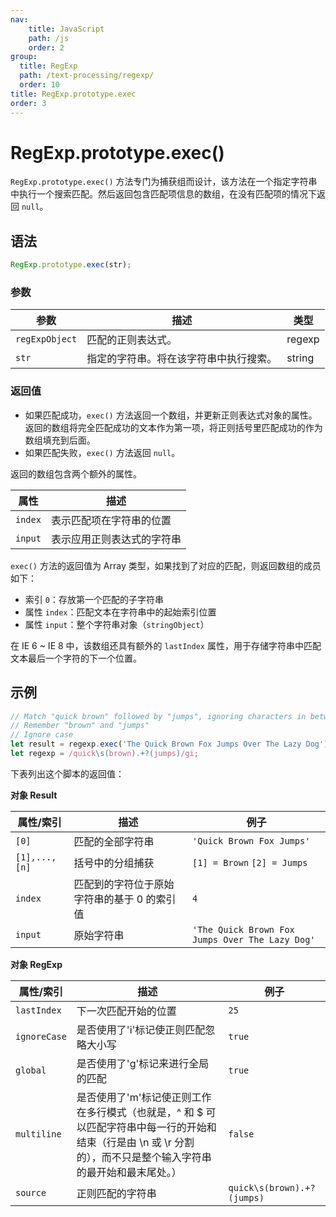 ```yaml
---
nav:
    title: JavaScript
    path: /js
    order: 2
group:
  title: RegExp
  path: /text-processing/regexp/
  order: 10
title: RegExp.prototype.exec
order: 3
---
```


# RegExp.prototype.exec()

`RegExp.prototype.exec()` 方法专门为捕获组而设计，该方法在一个指定字符串中执行一个搜索匹配。然后返回包含匹配项信息的数组，在没有匹配项的情况下返回 `null`。

## 语法　　

```js
RegExp.prototype.exec(str);
```

### 参数

| 参数           | 描述                                   | 类型   |
| -------------- | -------------------------------------- | ------ |
| `regExpObject` | 匹配的正则表达式。                     | regexp |
| `str`          | 指定的字符串。将在该字符串中执行搜索。 | string |

### 返回值

- 如果匹配成功，`exec()` 方法返回一个数组，并更新正则表达式对象的属性。返回的数组将完全匹配成功的文本作为第一项，将正则括号里匹配成功的作为数组填充到后面。
- 如果匹配失败，`exec()` 方法返回 `null`。

返回的数组包含两个额外的属性。

| 属性    | 描述                       |
| ------- | -------------------------- |
| `index` | 表示匹配项在字符串的位置   |
| `input` | 表示应用正则表达式的字符串 |

`exec()` 方法的返回值为 Array 类型，如果找到了对应的匹配，则返回数组的成员如下：

- 索引 `0`：存放第一个匹配的子字符串
- 属性 `index`：匹配文本在字符串中的起始索引位置
- 属性 `input`：整个字符串对象（`stringObject`）

在 IE 6 ~ IE 8 中，该数组还具有额外的 `lastIndex` 属性，用于存储字符串中匹配文本最后一个字符的下一个位置。

## 示例

```js
// Match "quick brown" followed by "jumps", ignoring characters in between
// Remember "brown" and "jumps"
// Ignore case
let result = regexp.exec('The Quick Brown Fox Jumps Over The Lazy Dog');
let regexp = /quick\s(brown).+?(jumps)/gi;
```

下表列出这个脚本的返回值：

**对象 Result**

| 属性/索引     | 描述                                        | 例子                                            |
| ------------- | ------------------------------------------- | ----------------------------------------------- |
| `[0]`         | 匹配的全部字符串                            | `'Quick Brown Fox Jumps'`                       |
| `[1],...,[n]` | 括号中的分组捕获                            | `[1] = Brown` `[2] = Jumps`                     |
| `index`       | 匹配到的字符位于原始字符串的基于 0 的索引值 | `4`                                             |
| `input`       | 原始字符串                                  | `'The Quick Brown Fox Jumps Over The Lazy Dog'` |

**对象 RegExp**

| 属性/索引    | 描述                                                                                                                                                              | 例子                       |
| ------------ | ----------------------------------------------------------------------------------------------------------------------------------------------------------------- | -------------------------- |
| `lastIndex`  | 下一次匹配开始的位置                                                                                                                                              | `25`                       |
| `ignoreCase` | 是否使用了'i'标记使正则匹配忽略大小写                                                                                                                             | `true`                     |
| `global`     | 是否使用了'g'标记来进行全局的匹配                                                                                                                                 | `true`                     |
| `multiline`  | 是否使用了'm'标记使正则工作在多行模式（也就是，^ 和 \$ 可以匹配字符串中每一行的开始和结束（行是由 \n 或 \r 分割的），而不只是整个输入字符串的最开始和最末尾处。） | `false`                    |
| `source`     | 正则匹配的字符串                                                                                                                                                  | `quick\s(brown).+?(jumps)` |
